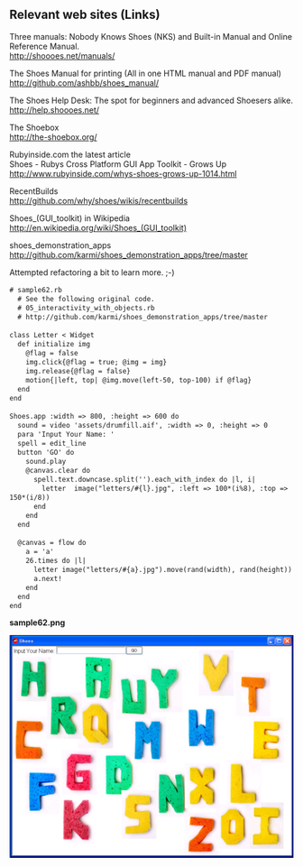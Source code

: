 Relevant web sites (Links)
--------------------------

Three manuals: Nobody Knows Shoes (NKS) and Built-in Manual and Online Reference Manual. <br>
<http://shoooes.net/manuals/> <br>

The Shoes Manual for printing (All in one HTML manual and PDF manual)<br>
<http://github.com/ashbb/shoes_manual/><br>

The Shoes Help Desk: The spot for beginners and advanced Shoesers alike. <br>
<http://help.shoooes.net/> <br>

The Shoebox <br>
<http://the-shoebox.org/> <br>

Rubyinside.com the latest article <br>
Shoes - Rubys Cross Platform GUI App Toolkit - Grows Up <br>
<http://www.rubyinside.com/whys-shoes-grows-up-1014.html> <br>

RecentBuilds <br>
<http://github.com/why/shoes/wikis/recentbuilds> <br>

Shoes\_(GUI\_toolkit) in Wikipedia <br>
<http://en.wikipedia.org/wiki/Shoes_(GUI_toolkit)>

shoes\_demonstration\_apps <br>
<http://github.com/karmi/shoes_demonstration_apps/tree/master>

Attempted refactoring a bit to learn more. ;-)

	# sample62.rb
	  # See the following original code.
	  # 05_interactivity_with_objects.rb
	  # http://github.com/karmi/shoes_demonstration_apps/tree/master
	
	class Letter < Widget
	  def initialize img
	    @flag = false
	    img.click{@flag = true; @img = img}
	    img.release{@flag = false}
	    motion{|left, top| @img.move(left-50, top-100) if @flag}
	  end
	end
	  
	Shoes.app :width => 800, :height => 600 do
	  sound = video 'assets/drumfill.aif', :width => 0, :height => 0
	  para 'Input Your Name: '
	  spell = edit_line
	  button 'GO' do
	    sound.play
	    @canvas.clear do
	      spell.text.downcase.split('').each_with_index do |l, i|
	        letter  image("letters/#{l}.jpg", :left => 100*(i%8), :top => 150*(i/8))
	      end
	    end
	  end
	  
	  @canvas = flow do
	    a = 'a'
	    26.times do |l|
	      letter image("letters/#{a}.jpg").move(rand(width), rand(height))
	      a.next!
	    end
	  end
	end

**sample62.png**

![sample62.png](http://github.com/ashbb/shoes_tutorial_html/raw/master/images/sample62.png)

